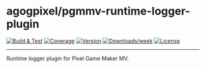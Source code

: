 # agogpixel/pgmmv-runtime-logger-plugin

[![Build & Test](https://github.com/agogpixel/pgmmv-runtime-logger-plugin/actions/workflows/build.yml/badge.svg)](https://github.com/agogpixel/pgmmv-runtime-logger-plugin/actions/workflows/build.yml)
[![Coverage](https://img.shields.io/endpoint?url=https://gist.githubusercontent.com/kidthales/8783260504aa23bb1c4dd36f0ba3be01/raw/pgmmv-runtime-logger-plugin__heads_main.json)](https://agogpixel.github.io/pgmmv-runtime-logger-plugin/coverage)
[![Version](https://img.shields.io/npm/v/@agogpixel/pgmmv-runtime-logger-plugin.svg)](https://npmjs.org/package/@agogpixel/pgmmv-runtime-logger-plugin)
[![Downloads/week](https://img.shields.io/npm/dw/@agogpixel/pgmmv-runtime-logger-plugin.svg)](https://npmjs.org/package/@agogpixel/pgmmv-runtime-logger-plugin)
[![License](https://img.shields.io/npm/l/@agogpixel/pgmmv-runtime-logger-plugin.svg)](https://github.com/agogpixel/pgmmv-runtime-logger-plugin/blob/main/LICENSE)

<hr>

Runtime logger plugin for Pixel Game Maker MV.
